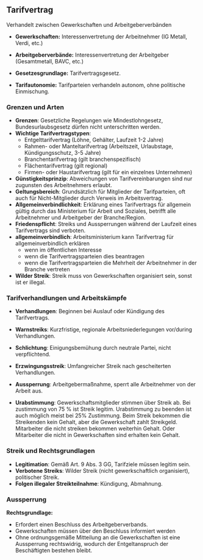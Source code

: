 ## Tarifvertrag

Verhandelt zwischen Gewerkschaften und Arbeitgeberverbänden

- **Gewerkschaften:** Interessenvertretung der Arbeitnehmer (IG Metall, Verdi, etc.)
- **Arbeitgeberverbände:** Interessenvertretung der Arbeitgeber (Gesamtmetall, BAVC, etc.)
- **Gesetzesgrundlage:** Tarifvertragsgesetz.

- **Tarifautonomie:** Tarifparteien verhandeln autonom, ohne politische Einmischung.

### Grenzen und Arten

- **Grenzen**: Gesetzliche Regelungen wie Mindestlohngesetz, Bundesurlaubsgesetz dürfen nicht unterschritten werden.
- **Wichtige Tarifvertragstypen**:
  - Entgelttarifvertrag (Löhne, Gehälter, Laufzeit 1-2 Jahre)
  - Rahmen- oder Manteltarifvertrag (Arbeitszeit, Urlaubstage, Kündigungsschutz, 3-5 Jahre)
  - Branchentarifvertrag (gilt branchenspezifisch)
  - Flächentarifvertrag (gilt regional)
  - Firmen- oder Haustarifvertrag (gilt für ein einzelnes Unternehmen)
- **Günstigkeitsprinzip**: Abweichungen von Tarifvereinbarungen sind nur zugunsten des Arbeitnehmers erlaubt.
- **Geltungsbereich**: Grundsätzlich für Mitglieder der Tarifparteien, oft auch für Nicht-Mitglieder durch Verweis im Arbeitsvertrag.
- **Allgemeinverbindlichkeit**: Erklärung eines Tarifvertrags für allgemein gültig durch das Ministerium für Arbeit und Soziales, betrifft alle Arbeitnehmer und Arbeitgeber der Branche/Region.
- **Friedenspflicht**: Streiks und Aussperrungen während der Laufzeit eines Tarifvertrags sind verboten.
- **allgemeinverbindlich**: Arbeitsministerium kann Tarifvertrag für allgemeinverbindlich erklären
  - wenn im öffentlichen Interesse
  - wenn die Tarifvertragsparteien dies beantragen
  - wenn die Tarifvertragsparteien die Mehrheit der Arbeitnehmer in der Branche vertreten
- **Wilder Streik**: Streik muss von Gewerkschaften organisiert sein, sonst ist er illegal.

### Tarifverhandlungen und Arbeitskämpfe

- **Verhandlungen**: Beginnen bei Auslauf oder Kündigung des Tarifvertrags.
- **Warnstreiks**: Kurzfristige, regionale Arbeitsniederlegungen vor/during Verhandlungen.
- **Schlichtung**: Einigungsbemühung durch neutrale Partei, nicht verpflichtend.
- **Erzwingungsstreik**: Umfangreicher Streik nach gescheiterten Verhandlungen.
- **Aussperrung**: Arbeitgebermaßnahme, sperrt alle Arbeitnehmer von der Arbeit aus.

- **Urabstimmung**: Gewerkschaftsmitglieder stimmen über Streik ab. Bei zustimmung von 75 % ist Streik legitim. Urabstimmung zu beenden ist auch möglich meist bei 25% Zustimmung. Beim Streik bekommen die Streikenden kein Gehalt, aber die Gewerkschaft zahlt Streikgeld. Mitarbeiter die nicht streiken bekommen weiterhin Gehalt. Oder Mitarbeiter die nicht in Gewerkschaften sind erhalten kein Gehalt.

### Streik und Rechtsgrundlagen

- **Legitimation**: Gemäß Art. 9 Abs. 3 GG, Tarifziele müssen legitim sein.
- **Verbotene Streiks**: Wilder Streik (nicht gewerkschaftlich organisiert), politischer Streik.
- **Folgen illegaler Streikteilnahme**: Kündigung, Abmahnung.

### Aussperrung

**Rechtsgrundlage:**

- Erfordert einen Beschluss des Arbeitgeberverbands.
- Gewerkschaften müssen über den Beschluss informiert werden
- Ohne ordnungsgemäße Mitteilung an die Gewerkschaften ist eine Aussperrung rechtswidrig, wodurch der Entgeltanspruch der Beschäftigten bestehen bleibt.
